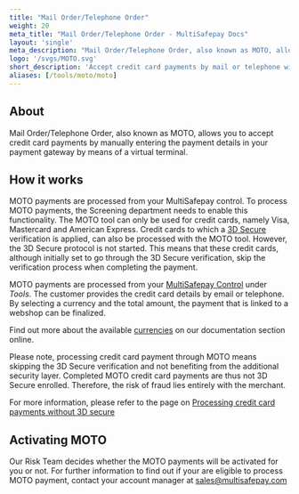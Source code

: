 ```yaml
---
title: "Mail Order/Telephone Order"
weight: 20
meta_title: "Mail Order/Telephone Order - MultiSafepay Docs"
layout: 'single'
meta_description: "Mail Order/Telephone Order, also known as MOTO, allows you to accept credit card payments by manually entering them in your payment gateway by means of a virtual terminal."
logo: '/svgs/MOTO.svg'
short_description: 'Accept credit card payments by mail or telephone with MOTO.'
aliases: [/tools/moto/moto]
---
```


## About

Mail Order/Telephone Order, also known as MOTO, allows you to accept credit card payments by manually entering the payment details in your payment gateway by means of a virtual terminal.

## How it works

MOTO payments are processed from your MultiSafepay control. To process MOTO payments, the Screening department needs to enable this functionality. The MOTO tool can only be used for credit cards, namely Visa, Mastercard and American Express. Credit cards to which a [3D Secure](/faq/general/glossary/#3d-secure) verification is applied, can also be processed with the MOTO tool. However, the 3D Secure protocol is not started. This means that these credit cards, although initially set to go through the 3D Secure verification, skip the verification process when completing the payment.

MOTO payments are processed from your [MultiSafepay Control](https://merchant.multisafepay.com) under _Tools_. The customer provides the credit card details by email or telephone. By selecting a currency and the total amount, the payment that is linked to a webshop can be finalized.

Find out more about the available [currencies](/faq/general/which-currencies-are-supported-by-multisafepay) on our documentation section online.

Please note, processing credit card payment through MOTO means skipping the 3D Secure verification and not benefiting from the additional security layer. 
Completed MOTO credit card payments are thus not 3D Secure enrolled. Therefore, the risk of fraud lies entirely with the merchant. 

For more information, please refer to the page on [Processing credit card payments without 3D secure](/faq/general/what-is-3d-secure)

## Activating MOTO 

Our Risk Team decides whether the MOTO payments will be activated for you or not. For further information to find out if your are eligible to process MOTO payment, contact your account manager at <sales@multisafepay.com>
